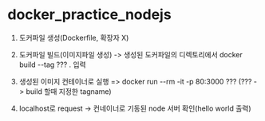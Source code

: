 # docker_practice_nodejs

1. 도커파일 생성(Dockerfile, 확장자 X)

2. 도커파일 빌드(이미지파일 생성) 
  -> 생성된 도커파일의 디렉토리에서 docker build --tag ??? . 입력 
  
3. 생성된 이미지 컨테이너로 실행 => docker run --rm -it -p 80:3000 ??? (??? -> build 할때 지정한 tagname)

4. localhost로 request -> 컨네이너로 기동된 node 서버 확인(hello world 출력)
